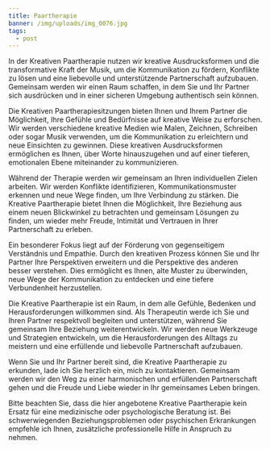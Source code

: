 ```yaml
---
title: Paartherapie
banner: /img/uploads/img_0076.jpg
tags:
  - post
---
```

In der Kreativen Paartherapie nutzen wir kreative Ausdrucksformen und die transformative Kraft der Musik, um die Kommunikation zu fördern, Konflikte zu lösen und eine liebevolle und unterstützende Partnerschaft aufzubauen. Gemeinsam werden wir einen Raum schaffen, in dem Sie und Ihr Partner sich ausdrücken und in einer sicheren Umgebung authentisch sein können.

Die Kreativen Paartherapiesitzungen bieten Ihnen und Ihrem Partner die Möglichkeit, Ihre Gefühle und Bedürfnisse auf kreative Weise zu erforschen. Wir werden verschiedene kreative Medien wie Malen, Zeichnen, Schreiben oder sogar Musik verwenden, um die Kommunikation zu erleichtern und neue Einsichten zu gewinnen. Diese kreativen Ausdrucksformen ermöglichen es Ihnen, über Worte hinauszugehen und auf einer tieferen, emotionalen Ebene miteinander zu kommunizieren.

Während der Therapie werden wir gemeinsam an Ihren individuellen Zielen arbeiten. Wir werden Konflikte identifizieren, Kommunikationsmuster erkennen und neue Wege finden, um Ihre Verbindung zu stärken. Die Kreative Paartherapie bietet Ihnen die Möglichkeit, Ihre Beziehung aus einem neuen Blickwinkel zu betrachten und gemeinsam Lösungen zu finden, um wieder mehr Freude, Intimität und Vertrauen in Ihrer Partnerschaft zu erleben.

Ein besonderer Fokus liegt auf der Förderung von gegenseitigem Verständnis und Empathie. Durch den kreativen Prozess können Sie und Ihr Partner Ihre Perspektiven erweitern und die Perspektive des anderen besser verstehen. Dies ermöglicht es Ihnen, alte Muster zu überwinden, neue Wege der Kommunikation zu entdecken und eine tiefere Verbundenheit herzustellen.

Die Kreative Paartherapie ist ein Raum, in dem alle Gefühle, Bedenken und Herausforderungen willkommen sind. Als Therapeutin werde ich Sie und Ihren Partner respektvoll begleiten und unterstützen, während Sie gemeinsam Ihre Beziehung weiterentwickeln. Wir werden neue Werkzeuge und Strategien entwickeln, um die Herausforderungen des Alltags zu meistern und eine erfüllende und liebevolle Partnerschaft aufzubauen.

Wenn Sie und Ihr Partner bereit sind, die Kreative Paartherapie zu erkunden, lade ich Sie herzlich ein, mich zu kontaktieren. Gemeinsam werden wir den Weg zu einer harmonischen und erfüllenden Partnerschaft gehen und die Freude und Liebe wieder in Ihr gemeinsames Leben bringen.

Bitte beachten Sie, dass die hier angebotene Kreative Paartherapie kein Ersatz für eine medizinische oder psychologische Beratung ist. Bei schwerwiegenden Beziehungsproblemen oder psychischen Erkrankungen empfehle ich Ihnen, zusätzliche professionelle Hilfe in Anspruch zu nehmen.